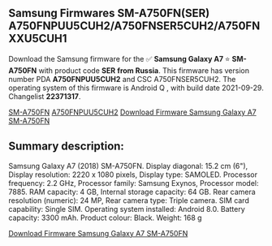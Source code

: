 <h2>Samsung Firmwares SM-A750FN(SER) A750FNPUU5CUH2/A750FNSER5CUH2/A750FNXXU5CUH1</h2>
Download the Samsung firmware for the ✅ <strong>Samsung Galaxy A7 </strong> ⭐ <strong>SM-A750FN</strong> with product code <strong>SER</strong> <strong> from Russia</strong>. This firmware has version number PDA <strong>A750FNPUU5CUH2</strong> and CSC A750FNSER5CUH2. The operating system of this firmware is Android Q , with build date 2021-09-29. Changelist <strong>22371317</strong>.


[SM-A750FN](https://samfirm.shop/samsung/model/SM-A750FN)
[A750FNPUU5CUH2](https://samfirm.shop/samsung/pda/A750FNPUU5CUH2)
[Download Firmware Samsung Galaxy A7 SM-A750FN](https://samfirm.shop/samsung/firmware/461853)
<h2>Summary description:</h2>
<p>Samsung Galaxy A7 (2018) SM-A750FN. Display diagonal: 15.2 cm (6"), Display resolution: 2220 x 1080 pixels, Display type: SAMOLED. Processor frequency: 2.2 GHz, Processor family: Samsung Exynos, Processor model: 7885. RAM capacity: 4 GB, Internal storage capacity: 64 GB. Rear camera resolution (numeric): 24 MP, Rear camera type: Triple camera. SIM card capability: Single SIM. Operating system installed: Android 8.0. Battery capacity: 3300 mAh. Product colour: Black. Weight: 168 g</p>


[Download Firmware Samsung Galaxy A7 SM-A750FN](https://samfirm.shop/samsung/firmware/461853)
